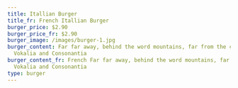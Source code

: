 ```yaml
---
title: Itallian Burger
title_fr: French Itallian Burger
burger_price: $2.90
burger_price_fr: $2.90
burger_image: /images/burger-1.jpg
burger_content: Far far away, behind the word mountains, far from the countries
  Vokalia and Consonantia
burger_content_fr: French Far far away, behind the word mountains, far from the countries
  Vokalia and Consonantia
type: burger
---
```

